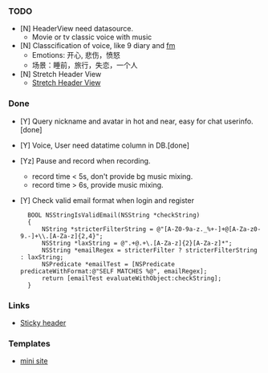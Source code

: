 ### TODO
- [N] HeaderView need datasource.
    - Movie or tv classic voice with music
- [N] Classcification of voice, like 9 diary and [fm](http://fm.xinli001.com/99388908)
    - Emotions: 开心, 悲伤，愤怒
    - 场景：睡前，旅行，失恋，一个人
- [N] Stretch Header View
    - [Stretch Header View](http://blog.matthewcheok.com/design-teardown-stretchy-headers/)

### Done
- [Y] Query nickname and avatar in hot and near, easy for chat userinfo.[done]
- [Y] Voice, User need datatime column in DB.[done]
- [Yz] Pause and record when recording.
    - record time < 5s, don't provide bg music mixing.
    - record time > 6s, provide music mixing.
- [Y] Check valid email format when login and register

        BOOL NSStringIsValidEmail(NSString *checkString)  
        {  
            NString *stricterFilterString = @"[A-Z0-9a-z._%+-]+@[A-Za-z0-9.-]+\\.[A-Za-z]{2,4}";  
            NSString *laxString = @".+@.+\.[A-Za-z]{2}[A-Za-z]*";  
            NSString *emailRegex = stricterFilter ? stricterFilterString : laxString;  
            NSPredicate *emailTest = [NSPredicate predicateWithFormat:@"SELF MATCHES %@", emailRegex];  
            return [emailTest evaluateWithObject:checkString];  
        }

### Links
- [Sticky header](https://github.com/jamztang/CSStickyHeaderFlowLayout)
### Templates
- [mini site](http://minimalexhibit.com/)


